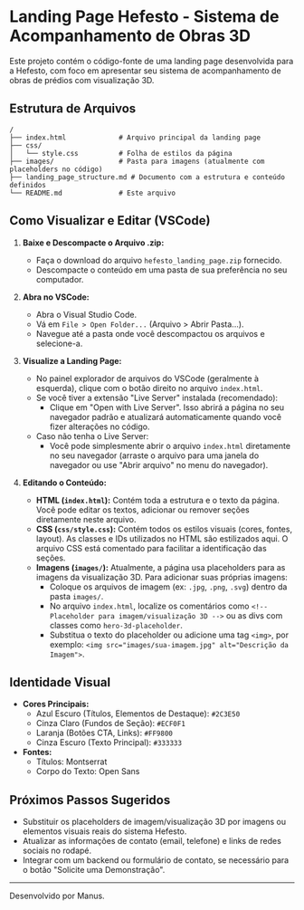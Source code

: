 # Landing Page Hefesto - Sistema de Acompanhamento de Obras 3D

Este projeto contém o código-fonte de uma landing page desenvolvida para a Hefesto, com foco em apresentar seu sistema de acompanhamento de obras de prédios com visualização 3D.

## Estrutura de Arquivos

```
/
├── index.html             # Arquivo principal da landing page
├── css/
│   └── style.css          # Folha de estilos da página
├── images/                # Pasta para imagens (atualmente com placeholders no código)
├── landing_page_structure.md # Documento com a estrutura e conteúdo definidos
└── README.md              # Este arquivo
```

## Como Visualizar e Editar (VSCode)

1.  **Baixe e Descompacte o Arquivo .zip:**
    *   Faça o download do arquivo `hefesto_landing_page.zip` fornecido.
    *   Descompacte o conteúdo em uma pasta de sua preferência no seu computador.

2.  **Abra no VSCode:**
    *   Abra o Visual Studio Code.
    *   Vá em `File > Open Folder...` (Arquivo > Abrir Pasta...).
    *   Navegue até a pasta onde você descompactou os arquivos e selecione-a.

3.  **Visualize a Landing Page:**
    *   No painel explorador de arquivos do VSCode (geralmente à esquerda), clique com o botão direito no arquivo `index.html`.
    *   Se você tiver a extensão "Live Server" instalada (recomendado):
        *   Clique em "Open with Live Server". Isso abrirá a página no seu navegador padrão e atualizará automaticamente quando você fizer alterações no código.
    *   Caso não tenha o Live Server:
        *   Você pode simplesmente abrir o arquivo `index.html` diretamente no seu navegador (arraste o arquivo para uma janela do navegador ou use "Abrir arquivo" no menu do navegador).

4.  **Editando o Conteúdo:**
    *   **HTML (`index.html`):** Contém toda a estrutura e o texto da página. Você pode editar os textos, adicionar ou remover seções diretamente neste arquivo.
    *   **CSS (`css/style.css`):** Contém todos os estilos visuais (cores, fontes, layout). As classes e IDs utilizados no HTML são estilizados aqui. O arquivo CSS está comentado para facilitar a identificação das seções.
    *   **Imagens (`images/`):** Atualmente, a página usa placeholders para as imagens da visualização 3D. Para adicionar suas próprias imagens:
        *   Coloque os arquivos de imagem (ex: `.jpg`, `.png`, `.svg`) dentro da pasta `images/`.
        *   No arquivo `index.html`, localize os comentários como `<!-- Placeholder para imagem/visualização 3D -->` ou as divs com classes como `hero-3d-placeholder`.
        *   Substitua o texto do placeholder ou adicione uma tag `<img>`, por exemplo: `<img src="images/sua-imagem.jpg" alt="Descrição da Imagem">`.

## Identidade Visual

*   **Cores Principais:**
    *   Azul Escuro (Títulos, Elementos de Destaque): `#2C3E50`
    *   Cinza Claro (Fundos de Seção): `#ECF0F1`
    *   Laranja (Botões CTA, Links): `#FF9800`
    *   Cinza Escuro (Texto Principal): `#333333`
*   **Fontes:**
    *   Títulos: Montserrat
    *   Corpo do Texto: Open Sans

## Próximos Passos Sugeridos

*   Substituir os placeholders de imagem/visualização 3D por imagens ou elementos visuais reais do sistema Hefesto.
*   Atualizar as informações de contato (email, telefone) e links de redes sociais no rodapé.
*   Integrar com um backend ou formulário de contato, se necessário para o botão "Solicite uma Demonstração".

--- 

Desenvolvido por Manus.
